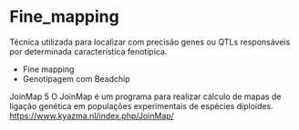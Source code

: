 # Fine_mapping
Técnica utilizada para localizar com precisão genes ou QTLs responsáveis por determinada característica fenotípica.
- Fine mapping
- Genotipagem com Beadchip

JoinMap 5
O JoinMap é um programa para realizar cálculo de mapas de ligação genética em populações experimentais de espécies diploides. https://www.kyazma.nl/index.php/JoinMap/
